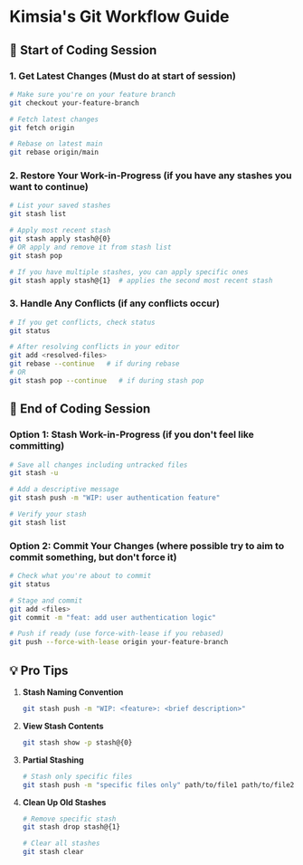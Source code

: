 # Kimsia's Git Workflow Guide

## 📍 Start of Coding Session

### 1. Get Latest Changes (Must do at start of session)
```bash
# Make sure you're on your feature branch
git checkout your-feature-branch

# Fetch latest changes
git fetch origin

# Rebase on latest main
git rebase origin/main
```

### 2. Restore Your Work-in-Progress (if you have any stashes you want to continue)
```bash
# List your saved stashes
git stash list

# Apply most recent stash
git stash apply stash@{0}
# OR apply and remove it from stash list
git stash pop

# If you have multiple stashes, you can apply specific ones
git stash apply stash@{1}  # applies the second most recent stash
```

### 3. Handle Any Conflicts (if any conflicts occur)
```bash
# If you get conflicts, check status
git status

# After resolving conflicts in your editor
git add <resolved-files>
git rebase --continue   # if during rebase
# OR
git stash pop --continue   # if during stash pop
```

## 🏁 End of Coding Session

### Option 1: Stash Work-in-Progress (if you don't feel like committing)
```bash
# Save all changes including untracked files
git stash -u

# Add a descriptive message
git stash push -m "WIP: user authentication feature"

# Verify your stash
git stash list
```

### Option 2: Commit Your Changes (where possible try to aim to commit something, but don't force it)
```bash
# Check what you're about to commit
git status

# Stage and commit
git add <files>
git commit -m "feat: add user authentication logic"

# Push if ready (use force-with-lease if you rebased)
git push --force-with-lease origin your-feature-branch
```

## 💡 Pro Tips

1. **Stash Naming Convention**
   ```bash
   git stash push -m "WIP: <feature>: <brief description>"
   ```

2. **View Stash Contents**
   ```bash
   git stash show -p stash@{0}
   ```

3. **Partial Stashing**
   ```bash
   # Stash only specific files
   git stash push -m "specific files only" path/to/file1 path/to/file2
   ```

4. **Clean Up Old Stashes**
   ```bash
   # Remove specific stash
   git stash drop stash@{1}

   # Clear all stashes
   git stash clear
   ```